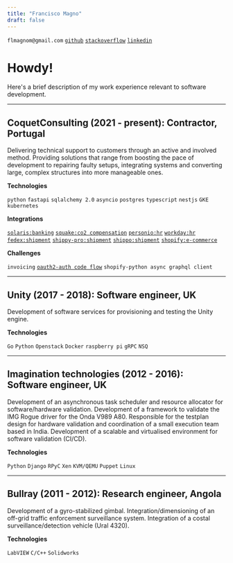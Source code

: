 ```yaml
---
title: "Francisco Magno"
draft: false
---
```


`flmagnom@gmail.com`
[`github`](https://github.com/fmagno)
[`stackoverflow`](https://stackoverflow.com/users/9396198/fmagno)
[`linkedin`](https://www.linkedin.com/in/francisco-lu%C3%ADs-magno-morgado-781a23b/)


# Howdy!

Here's a brief description of my work experience relevant to software development.

---

## CoquetConsulting (2021 - present): Contractor, Portugal

Delivering technical support to customers through an active and involved method. Providing solutions that range from boosting the pace of development to repairing faulty setups, integrating systems and converting large, complex structures into more manageable ones.

**Technologies**

`python`
`fastapi`
`sqlalchemy 2.0`
`asyncio`
`postgres`
`typescript`
`nestjs`
`GKE`
`kubernetes`


**Integrations**

[`solaris:banking`](https://www.solarisgroup.com/en/about/)
[`squake:co2 compensation`](https://www.squake.earth/)
[`personio:hr`](https://www.personio.com/)
[`workday:hr`](https://www.workday.com/)
[`fedex:shipment`](https://developer.fedex.com/api/en-us/home.html)
[`shippy-pro:shipment`](https://www.shippypro.com/en/)
[`shippo:shipment`](https://goshippo.com/)
[`shopify:e-commerce`](https://goshippo.com/)

**Challenges**

`invoicing`
[`oauth2-auth code flow`](https://datatracker.ietf.org/doc/html/rfc6749#section-4.1)
`shopify-python async graphql client`

---

## Unity (2017 - 2018): Software engineer, UK

Development of software services for provisioning and testing the Unity engine.

**Technologies**

`Go`
`Python`
`Openstack`
`Docker`
`raspberry pi`
`gRPC`
`NSQ`

---

## Imagination technologies (2012 - 2016): Software engineer, UK

Development of an asynchronous task scheduler and resource allocator for software/hardware validation.
Development of a framework to validate the IMG Rogue driver for the Onda V989 A80.
Responsible for the testplan design for hardware validation and coordination of
a small execution team based in India.
Development of a scalable and virtualised environment for software validation
(CI/CD).

**Technologies**

`Python`
`Django`
`RPyC`
`Xen`
`KVM/QEMU`
`Puppet`
`Linux`

---

## Bullray (2011 - 2012): Research engineer, Angola

Development of a gyro-stabilized gimbal.
Integration/dimensioning of an off-grid traffic enforcement surveillance system.
Integration of a costal surveillance/detection vehicle (Ural 4320).

**Technologies**

`LabVIEW`
`C/C++`
`Solidworks`

